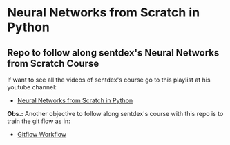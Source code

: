 # Neural Networks from Scratch in Python
Repo to follow along sentdex's Neural Networks from Scratch Course
---
If want to see all the videos of sentdex's course go to this playlist at his youtube channel: 
* [Neural Networks from Scratch in Python](https://www.youtube.com/playlist?list=PLQVvvaa0QuDcjD5BAw2DxE6OF2tius3V3)

**Obs.:** Another objective to follow along sentdex's course with this repo is to train the git flow as in:
* [Gitflow Workflow](https://www.atlassian.com/git/tutorials/comparing-workflows/gitflow-workflow)
